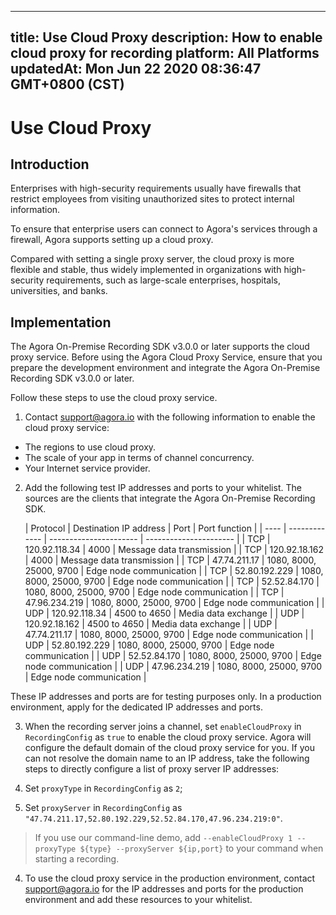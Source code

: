 
---
title: Use Cloud Proxy
description: How to enable cloud proxy for recording
platform: All Platforms
updatedAt: Mon Jun 22 2020 08:36:47 GMT+0800 (CST)
---
# Use Cloud Proxy
## Introduction

Enterprises with high-security requirements usually have firewalls that restrict employees from visiting unauthorized sites to protect internal information.

To ensure that enterprise users can connect to Agora's services through a firewall, Agora supports setting up a cloud proxy. 

Compared with setting a single proxy server, the cloud proxy is more flexible and stable, thus widely implemented in organizations with high-security requirements, such as large-scale enterprises, hospitals, universities, and banks.

## Implementation

<div class="note alert">The Agora On-Premise Recording SDK v3.0.0 or later supports the cloud proxy service. Before using the Agora Cloud Proxy Service, ensure that you prepare the development environment and integrate the Agora On-Premise Recording SDK v3.0.0 or later.</div>

Follow these steps to use the cloud proxy service.

1. Contact support@agora.io with the following information to enable the cloud proxy service:

  - The regions to use cloud proxy.
  - The scale of your app in terms of channel concurrency.
  - Your Internet service provider.

2. Add the following test IP addresses and ports to your whitelist.
    The sources are the clients that integrate the Agora On-Premise Recording SDK.

   | Protocol | Destination IP address  | Port                   | Port function      |
 | ---- | ------------- | ---------------------- | ---------------------- |
 | TCP  | 120.92.118.34 | 4000                   | Message data transmission |
 | TCP  | 120.92.18.162 | 4000                   | Message data transmission |
 | TCP  | 47.74.211.17  | 1080, 8000, 25000, 9700 | Edge node communication |
 | TCP  | 52.80.192.229 | 1080, 8000, 25000, 9700 | Edge node communication |
 | TCP  | 52.52.84.170  | 1080, 8000, 25000, 9700 | Edge node communication |
 | TCP  | 47.96.234.219 | 1080, 8000, 25000, 9700 | Edge node communication |
 | UDP  | 120.92.118.34 | 4500 to 4650            | Media data exchange |
 | UDP  | 120.92.18.162 | 4500 to 4650            | Media data exchange |
 | UDP  | 47.74.211.17  | 1080, 8000, 25000, 9700 | Edge node communication |
 | UDP  | 52.80.192.229 | 1080, 8000, 25000, 9700 | Edge node communication |
 | UDP  | 52.52.84.170  | 1080, 8000, 25000, 9700 | Edge node communication |
 | UDP  | 47.96.234.219 | 1080, 8000, 25000, 9700 | Edge node communication |

 <div class="alert note">These IP addresses and ports are for testing purposes only. In a production environment, apply for the dedicated IP addresses and ports.</div>

3. When the recording server joins a channel, set `enableCloudProxy` in `RecordingConfig` as `true` to enable the cloud proxy service. Agora will configure the default domain of the cloud proxy service for you. If you can not resolve the domain name to an IP address, take the following steps to directly configure a list of proxy server IP addresses:

  1. Set `proxyType` in `RecordingConfig` as `2`;
  
  2. Set `proxyServer` in `RecordingConfig` as  `"47.74.211.17,52.80.192.229,52.52.84.170,47.96.234.219:0"`.
 
  > If you use our command-line demo, add `--enableCloudProxy 1 --proxyType ${type} --proxyServer ${ip,port}` to your command when starting a recording.

4. To use the cloud proxy service in the production environment, contact support@agora.io for the IP addresses and ports for the production environment and add these resources to your whitelist.



